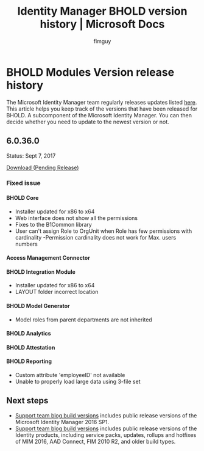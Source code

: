 ﻿---
# required metadata

title: Identity Manager BHOLD version history | Microsoft Docs
description: This article documents the various changes made as part of updates to BHOLD within MIM 2016
keywords:
author: fimguy
ms.author: fimguy
manager: binbin
ms.date: 09/07/2017
ms.topic: reference
ms.prod: identity-manager-2016
ms.service: microsoft-identity-manager
ms.technology: security
ms.assetid:

---

# BHOLD Modules Version release history

The Microsoft Identity Manager team regularly releases updates listed [here](version-history.md). This article helps you keep track of the versions that have been released for BHOLD. A subcomponent of the Microsoft Identity Manager. You can then decide whether you need to update to the newest version or not.

## 6.0.36.0

Status: Sept 7, 2017

[Download (Pending Release)]()

### Fixed issue

#### BHOLD Core
- Installer updated for x86 to x64
- Web interface does not show all the permissions
- Fixes to the B1Common library
- User can't assign Role to OrgUnit when Role has few permissions with cardinality
-Permission cardinality does not work for Max. users numbers
#### Access Management Connector

#### BHOLD Integration Module
- Installer updated for x86 to x64
- LAYOUT folder incorrect location
#### BHOLD Model Generator
- Model roles from parent departments are not inherited
#### BHOLD Analytics

#### BHOLD Attestation

#### BHOLD Reporting
- Custom attribute 'employeeID' not available
- Unable to properly load large data using 3-file set


## Next steps

- [Support team blog build versions](version-history.md) includes public release versions of the Microsoft Identity Manager 2016 SP1.
- [Support team blog build versions](https://blogs.technet.microsoft.com/iamsupport/idmbuildversions/) includes public release versions of the Identity products, including service packs, updates, rollups and hotfixes of MIM 2016, AAD Connect, FIM 2010 R2, and older build types.
